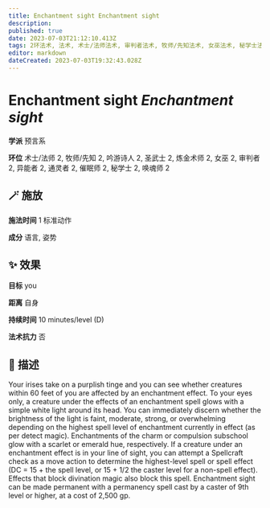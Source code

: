 ```yaml
---
title: Enchantment sight Enchantment sight
description: 
published: true
date: 2023-07-03T21:12:10.413Z
tags: 2环法术, 法术, 术士/法师法术, 审判者法术, 牧师/先知法术, 女巫法术, 秘学士法术, 圣武士法术, 吟游诗人法术, 炼金术师法术, 异能者法术, 预言系, 催眠师法术, 通灵者法术, 唤魂师法术
editor: markdown
dateCreated: 2023-07-03T19:32:43.028Z
---
```


# **Enchantment sight** *Enchantment sight*

**学派** 预言系 

**环位** 术士/法师 2, 牧师/先知 2, 吟游诗人 2, 圣武士 2, 炼金术师 2, 女巫 2, 审判者 2, 异能者 2, 通灵者 2, 催眠师 2, 秘学士 2, 唤魂师 2

## 🪄 施放

**施法时间** 1 标准动作

**成分** 语言, 姿势

## ✨ 效果 

**目标** you 

**距离** 自身  

**持续时间** 10 minutes/level (D) 

**法术抗力** 否

## 📖 描述

Your irises take on a purplish tinge and you can see whether creatures within 60 feet of you are affected by an enchantment effect. To your eyes only, a creature under the effects of an enchantment spell glows with a simple white light around its head. You can immediately discern whether the brightness of the light is faint, moderate, strong, or overwhelming depending on the highest spell level of enchantment currently in effect (as per detect magic). Enchantments of the charm or compulsion subschool glow with a scarlet or emerald hue, respectively.  If a creature under an enchantment effect is in your line of sight, you can attempt a Spellcraft check as a move action to determine the highest-level spell or spell effect (DC = 15 + the spell level, or 15 + 1/2 the caster level for a non-spell effect). Effects that block divination magic also block this spell.  Enchantment sight can be made permanent with a permanency spell cast by a caster of 9th level or higher, at a cost of 2,500 gp.
    